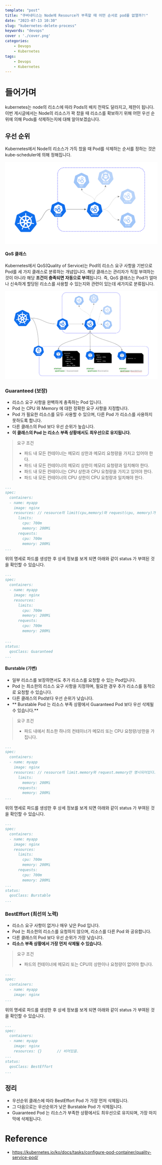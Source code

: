 ```yaml
---
template: "post"
title: "쿠버네티스는 Node에 Resource가 부족할 때 어떤 순서로 pod를 없앨까?!"
date: "2023-07-13 10:30"
slug: "kubernetes-delete-process"
keywords: "devops"
cover : './cover.png'
categories: 
    - Devops
    - Kubernetes
tags: 
    - Devops
    - Kubernetes
---
```



# 들어가며

kubernetes는 node의 리소스에 따라 Pods의 배치 전략도 달라지고, 제한이 됩니다.
이번 게시글에서는 Node의 리소스가 꽉 찼을 때 리소스를 확보하기 위해 어떤 우선 순위에 의해 Pods를 삭제하는지에 대해 알아보겠습니다.

## 우선 순위

Kubernetes에서 Node의 리소스가 가득 찼을 때 Pod를 삭제하는 순서를 정하는 것은 kube-scheduler에 의해 정해집니다.

![kube-scheduler](./kube-scheduler.png)


#### QoS 클래스
Kubernetes에서 QoS(Quality of Service)는 Pod의 리소스 요구 사항을 기반으로 Pod를 세 가지 클래스로 분류하는 개념입니다. 
해당 클래스는 관리자가 직접 부여하는 것이 아니라 해당 **조건이 충족되면 자동으로 부여**됩니다.
즉, QoS 클래스는 Pod가 얼마나 신속하게 할당된 리소스를 사용할 수 있는지와 관련이 있는데 세가지로 분류됩니다.


![QoS](./qos.png)



### Guaranteed (보장)
- 리소스 요구 사항을 완벽하게 충족하는  Pod 입니다.
-  Pod 는  CPU 와  Memory 에 대한 정확한 요구 사항을 지정합니다.
-  Pod 가 필요한 리소스를 모두 사용할 수 있으며, 다른  Pod 가 리소스를 사용하지 못하도록 합니다.
- 다른 클래스의  Pod 보다 우선 순위가 높습니다.
- **이 클래스의  Pod 는 리소스 부족 상황에서도 최우선으로 유지됩니다.**

>  요구 조건
>    - 파드 내 모든 컨테이너는 메모리 상한과 메모리 요청량을 가지고 있어야 한다.
>    - 파드 내 모든 컨테이너의 메모리 상한이 메모리 요청량과 일치해야 한다.
>    - 파드 내 모든 컨테이너는 CPU 상한과 CPU 요청량을 가지고 있어야 한다.
>    - 파드 내 모든 컨테이너의 CPU 상한이 CPU 요청량과 일치해야 한다.


```yaml
...
spec:
  containers:
  - name: myapp
    image: nginx
    resources: // resource의 limit(cpu,memory)와 request(cpu, memory)가 명시되어있다.
      limits:
        cpu: 700m
        memory: 200Mi
      requests:
        cpu: 700m
        memory: 200Mi
...
```

위의 명세로 파드를 생성한 후 상세 정보를 보게 되면 아래와 같이  status 가 부여된 것을 확인할 수 있습니다. 

```yaml
...
spec:
  containers:
  - name: myapp
    image: nginx
    resources:
      limits:
        cpu: 700m
        memory: 200Mi
      requests:
        cpu: 700m
        memory: 200Mi
    
...
status:
  qosClass: Guaranteed
...
```

#### Burstable (가변)
- 일부 리소스를 보장하면서도 추가 리소스를 요청할 수 있는 Pod입니다.
-  Pod 는 최소한의 리소스 요구 사항을 지정하며, 필요한 경우 추가 리소스를 동적으로 요청할 수 있습니다.
- 다른 클래스의 Pod보다 우선 순위가 낮습니다.
- ** Burstable Pod 는 리소스 부족 상황에서  Guaranteed Pod 보다 우선 삭제될 수 있습니다.**
> 요구 조건
>    - 파드 내에서 최소한 하나의 컨테이너가 메모리 또는 CPU 요청량/상한을 가집니다.

```yaml
...
spec:
  containers:
  - name: myapp
    image: nginx
    resources: // resource의 limit.memory와 request.memory만 명시되어있다.
      limits:
        memory: 200Mi
      requests:
        memory: 200Mi
...
```

위의 명세로 파드를 생성한 후 상세 정보를 보게 되면 아래와 같이  status 가 부여된 것을 확인할 수 있습니다. 

```yaml
...
spec:
  containers:
  - name: myapp
    image: nginx
    resources:
      limits:
        cpu: 700m
        memory: 200Mi
      requests:
        cpu: 700m
        memory: 200Mi
...
status:
  qosClass: Burstable
...
```

### BestEffort (최선의 노력)
- 리소스 요구 사항이 없거나 매우 낮은  Pod 입니다.
-  Pod 는 최소한의 리소스를 요청하지 않으며, 리소스를 다른  Pod 와 공유합니다.
- 다른 클래스의  Pod 보다 우선 순위가 가장 낮습니다.
- **리소스 부족 상황에서 가장 먼저 삭제될 수 있습니다.**
> 요구 조건
>    - 파드의 컨테이너에 메모리 또는 CPU의 상한이나 요청량이 없어야 합니다.

```yaml
...
spec:
  containers:
  - name: myapp
    image: nginx
...
```

위의 명세로 파드를 생성한 후 상세 정보를 보게 되면 아래와 같이  status 가 부여된 것을 확인할 수 있습니다. 

```yaml
...
spec:
  containers:
  - name: myapp
    image: nginx
    resources: {}       // 비어있음.
...
status:
  qosClass: BestEffort
...
```

## 정리
- 우선순위 클래스에 따라  BestEffort Pod 가 가장 먼저 삭제됩니다.
- 그 다음으로는 우선순위가 낮은  Burstable Pod 가 삭제됩니다.
-  Guaranteed Pod 는 리소스가 부족한 상황에서도 최우선으로 유지되며, 가장 마지막에 삭제됩니다.


# Reference
- https://kubernetes.io/ko/docs/tasks/configure-pod-container/quality-service-pod/